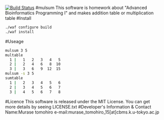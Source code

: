 [![Build Status](https://travis-ci.org/MuraseTomohiro/binfowork.svg)](https://travis-ci.org/MuraseTomohiro/binfowork)
#mulsum
This software is homework about "Advanced Bioinformatics Programming I" and makes addition table or multiplication table
#Install
```bash
./waf configure build
./waf install
```
#Useage
```bash
mulsum 3 5
multable
  1 |   1   2   3   4   5 
  2 |   2   4   6   8  10 
  3 |   3   6   9  12  15 
mulsum -s 3 5
sumtable
  1 |   2   3   4   5   6 
  2 |   3   4   5   6   7 
  3 |   4   5   6   7   8 
```
#Licence
This software is released under the MIT License.  You can get more details by seeing LICENSE.txt
#Developer's Information & Contact
Name:Murase tomohiro  e-mail:murase_tomohiro_15[at]cbms.k.u-tokyo.ac.jp
